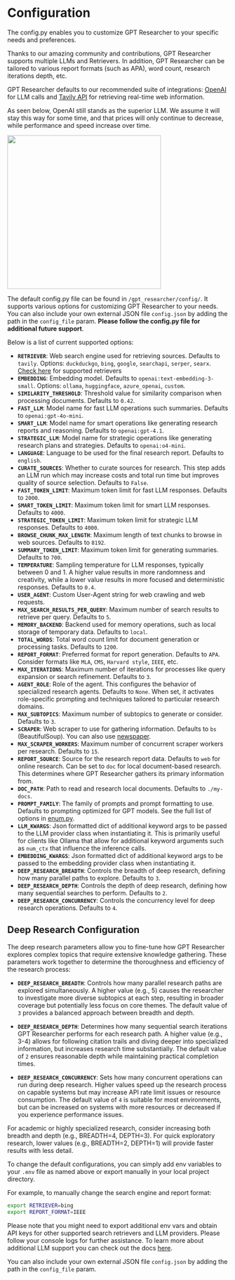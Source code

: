 # Configuration

The config.py enables you to customize GPT Researcher to your specific needs and preferences.

Thanks to our amazing community and contributions, GPT Researcher supports multiple LLMs and Retrievers.
In addition, GPT Researcher can be tailored to various report formats (such as APA), word count, research iterations depth, etc.

GPT Researcher defaults to our recommended suite of integrations: [OpenAI](https://platform.openai.com/docs/overview) for LLM calls and [Tavily API](https://app.tavily.com) for retrieving real-time web information.

As seen below, OpenAI still stands as the superior LLM. We assume it will stay this way for some time, and that prices will only continue to decrease, while performance and speed increase over time.

<div style={{ marginBottom: '10px' }}>
<img align="center" height="350" src="/img/leaderboard.png" />
</div>

The default config.py file can be found in `/gpt_researcher/config/`. It supports various options for customizing GPT Researcher to your needs.
You can also include your own external JSON file `config.json` by adding the path in the `config_file` param. **Please follow the config.py file for additional future support**.

Below is a list of current supported options:

- **`RETRIEVER`**: Web search engine used for retrieving sources. Defaults to `tavily`. Options: `duckduckgo`, `bing`, `google`, `searchapi`, `serper`, `searx`. [Check here](https://github.com/assafelovic/gpt-researcher/tree/master/gpt_researcher/retrievers) for supported retrievers
- **`EMBEDDING`**: Embedding model. Defaults to `openai:text-embedding-3-small`. Options: `ollama`, `huggingface`, `azure_openai`, `custom`.
- **`SIMILARITY_THRESHOLD`**: Threshold value for similarity comparison when processing documents. Defaults to `0.42`.
- **`FAST_LLM`**: Model name for fast LLM operations such summaries. Defaults to `openai:gpt-4o-mini`.
- **`SMART_LLM`**: Model name for smart operations like generating research reports and reasoning. Defaults to `openai:gpt-4.1`.
- **`STRATEGIC_LLM`**: Model name for strategic operations like generating research plans and strategies. Defaults to `openai:o4-mini`.
- **`LANGUAGE`**: Language to be used for the final research report. Defaults to `english`.
- **`CURATE_SOURCES`**: Whether to curate sources for research. This step adds an LLM run which may increase costs and total run time but improves quality of source selection. Defaults to `False`.
- **`FAST_TOKEN_LIMIT`**: Maximum token limit for fast LLM responses. Defaults to `2000`.
- **`SMART_TOKEN_LIMIT`**: Maximum token limit for smart LLM responses. Defaults to `4000`.
- **`STRATEGIC_TOKEN_LIMIT`**: Maximum token limit for strategic LLM responses. Defaults to `4000`.
- **`BROWSE_CHUNK_MAX_LENGTH`**: Maximum length of text chunks to browse in web sources. Defaults to `8192`.
- **`SUMMARY_TOKEN_LIMIT`**: Maximum token limit for generating summaries. Defaults to `700`.
- **`TEMPERATURE`**: Sampling temperature for LLM responses, typically between 0 and 1. A higher value results in more randomness and creativity, while a lower value results in more focused and deterministic responses. Defaults to `0.4`.
- **`USER_AGENT`**: Custom User-Agent string for web crawling and web requests.
- **`MAX_SEARCH_RESULTS_PER_QUERY`**: Maximum number of search results to retrieve per query. Defaults to `5`.
- **`MEMORY_BACKEND`**: Backend used for memory operations, such as local storage of temporary data. Defaults to `local`.
- **`TOTAL_WORDS`**: Total word count limit for document generation or processing tasks. Defaults to `1200`.
- **`REPORT_FORMAT`**: Preferred format for report generation. Defaults to `APA`. Consider formats like `MLA`, `CMS`, `Harvard style`, `IEEE`, etc.
- **`MAX_ITERATIONS`**: Maximum number of iterations for processes like query expansion or search refinement. Defaults to `3`.
- **`AGENT_ROLE`**: Role of the agent. This configures the behavior of specialized research agents. Defaults to `None`. When set, it activates role-specific prompting and techniques tailored to particular research domains.
- **`MAX_SUBTOPICS`**: Maximum number of subtopics to generate or consider. Defaults to `3`.
- **`SCRAPER`**: Web scraper to use for gathering information. Defaults to `bs` (BeautifulSoup). You can also use [newspaper](https://github.com/codelucas/newspaper).
- **`MAX_SCRAPER_WORKERS`**: Maximum number of concurrent scraper workers per research. Defaults to `15`.
- **`REPORT_SOURCE`**: Source for the research report data. Defaults to `web` for online research. Can be set to `doc` for local document-based research. This determines where GPT Researcher gathers its primary information from.
- **`DOC_PATH`**: Path to read and research local documents. Defaults to `./my-docs`.
- **`PROMPT_FAMILY`**: The family of prompts and prompt formatting to use. Defaults to prompting optimized for GPT models. See the full list of options in [enum.py](https://github.com/assafelovic/gpt-researcher/blob/master/gpt_researcher/utils/enum.py#L56).
- **`LLM_KWARGS`**: Json formatted dict of additional keyword args to be passed to the LLM provider class when instantiating it. This is primarily useful for clients like Ollama that allow for additional keyword arguments such as `num_ctx` that influence the inference calls.
- **`EMBEDDING_KWARGS`**: Json formatted dict of additional keyword args to be passed to the embedding provider class when instantiating it.
- **`DEEP_RESEARCH_BREADTH`**: Controls the breadth of deep research, defining how many parallel paths to explore. Defaults to `3`.
- **`DEEP_RESEARCH_DEPTH`**: Controls the depth of deep research, defining how many sequential searches to perform. Defaults to `2`.
- **`DEEP_RESEARCH_CONCURRENCY`**: Controls the concurrency level for deep research operations. Defaults to `4`.

## Deep Research Configuration

The deep research parameters allow you to fine-tune how GPT Researcher explores complex topics that require extensive knowledge gathering. These parameters work together to determine the thoroughness and efficiency of the research process:

- **`DEEP_RESEARCH_BREADTH`**: Controls how many parallel research paths are explored simultaneously. A higher value (e.g., 5) causes the researcher to investigate more diverse subtopics at each step, resulting in broader coverage but potentially less focus on core themes. The default value of `3` provides a balanced approach between breadth and depth.

- **`DEEP_RESEARCH_DEPTH`**: Determines how many sequential search iterations GPT Researcher performs for each research path. A higher value (e.g., 3-4) allows for following citation trails and diving deeper into specialized information, but increases research time substantially. The default value of `2` ensures reasonable depth while maintaining practical completion times.

- **`DEEP_RESEARCH_CONCURRENCY`**: Sets how many concurrent operations can run during deep research. Higher values speed up the research process on capable systems but may increase API rate limit issues or resource consumption. The default value of `4` is suitable for most environments, but can be increased on systems with more resources or decreased if you experience performance issues.

For academic or highly specialized research, consider increasing both breadth and depth (e.g., BREADTH=4, DEPTH=3). For quick exploratory research, lower values (e.g., BREADTH=2, DEPTH=1) will provide faster results with less detail.

To change the default configurations, you can simply add env variables to your `.env` file as named above or export manually in your local project directory.

For example, to manually change the search engine and report format:
```bash
export RETRIEVER=bing
export REPORT_FORMAT=IEEE
```
Please note that you might need to export additional env vars and obtain API keys for other supported search retrievers and LLM providers. Please follow your console logs for further assistance.
To learn more about additional LLM support you can check out the docs [here](/docs/gpt-researcher/llms/llms).

You can also include your own external JSON file `config.json` by adding the path in the `config_file` param.

